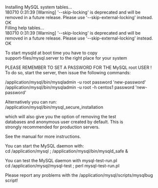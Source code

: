Installing MySQL system tables...  
180710  0:31:39 [Warning] '--skip-locking' is deprecated and will be removed in a future release. Please use '--skip-external-locking' instead.  
OK  
Filling help tables...  
180710  0:31:39 [Warning] '--skip-locking' is deprecated and will be removed in a future release. Please use '--skip-external-locking' instead.  
OK  
  
To start mysqld at boot time you have to copy  
support-files/mysql.server to the right place for your system  
  
PLEASE REMEMBER TO SET A PASSWORD FOR THE MySQL root USER !  
To do so, start the server, then issue the following commands:  
  
/application/mysql/bin/mysqladmin -u root password 'new-password'  
/application/mysql/bin/mysqladmin -u root -h centos1 password 'new-password'  
  
Alternatively you can run:  
/application/mysql/bin/mysql_secure_installation  
  
which will also give you the option of removing the test  
databases and anonymous user created by default.  This is  
strongly recommended for production servers.  
   
See the manual for more instructions.  
  
You can start the MySQL daemon with:  
cd /application/mysql ; /application/mysql/bin/mysqld_safe &  
  
You can test the MySQL daemon with mysql-test-run.pl  
cd /application/mysql/mysql-test ; perl mysql-test-run.pl  
  
Please report any problems with the /application/mysql/scripts/mysqlbug script!  

